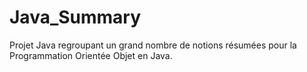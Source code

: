 # Java_Summary
Projet Java regroupant un grand nombre de notions résumées pour la Programmation Orientée Objet en Java.
